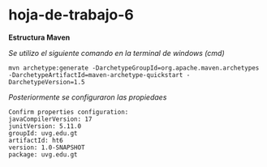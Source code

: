 # hoja-de-trabajo-6

**Estructura Maven**

*Se utilizo el siguiente comando en la terminal de windows (cmd)*

```
mvn archetype:generate -DarchetypeGroupId=org.apache.maven.archetypes -DarchetypeArtifactId=maven-archetype-quickstart -DarchetypeVersion=1.5
```

*Posteriormente se configuraron las propiedaes*

```
Confirm properties configuration:
javaCompilerVersion: 17
junitVersion: 5.11.0
groupId: uvg.edu.gt
artifactId: ht6
version: 1.0-SNAPSHOT
package: uvg.edu.gt
```


